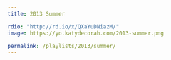 ```yaml
---
title: 2013 Summer

rdio: "http://rd.io/x/QXaYuDNiazM/"
image: https://yo.katydecorah.com/2013-summer.png

permalink: /playlists/2013/summer/
---
```

